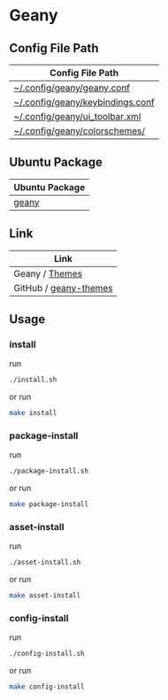 
# Geany


## Config File Path

| Config File Path |
| --- |
| [~/.config/geany/geany.conf](./asset/overlay/etc/skel/.config/geany/geany.conf) |
| [~/.config/geany/keybindings.conf](./asset/overlay/etc/skel/.config/geany/keybindings.conf) |
| [~/.config/geany/ui_toolbar.xml](./asset/overlay/etc/skel/.config/geany/ui_toolbar.xml) |
| [~/.config/geany/colorschemes/](./asset/overlay/etc/skel/.config/geany/colorschemes) |




## Ubuntu Package

| Ubuntu Package |
| --- |
| [geany](https://packages.ubuntu.com/noble/geany) |




## Link

| Link |
| ---- |
| Geany / [Themes](https://www.geany.org/download/themes/)        |
| GitHub / [geany-themes](https://github.com/geany/geany-themes)  |




## Usage


### install

run

``` sh
./install.sh
```

or run

``` sh
make install
```


### package-install

run

``` sh
./package-install.sh
```

or run

``` sh
make package-install
```


### asset-install

run

``` sh
./asset-install.sh
```

or run

``` sh
make asset-install
```


### config-install

run

``` sh
./config-install.sh
```

or run

``` sh
make config-install
```
